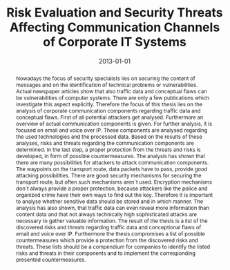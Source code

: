 ---
abstract: Nowadays the focus of security specialists lies on securing the content
  of messages and on the identification of technical problems or vulnerabilities.
  Actual newspaper articles show that also traffic data and conceptual flaws can be
  vulnerabilities of computer systems. There are only a few publications which investigate
  this aspect explicitly. Therefore the focus of this thesis lies on the analysis
  of corporate communication components regarding traffic data and conceptual flaws.
  First of all potential attackers get analysed. Furthermore an overview of actual
  communication components is given. For further analysis, it is focused on email
  and voice over IP. These components are analysed regarding the used technologies
  and the processed data. Based on the results of these analyses, risks and threats
  regarding the communication components are determined. In the last step, a proper
  protection from the threats and risks is developed, in form of possible countermeasures.
  The analysis has shown that there are many possibilities for attackers to attack
  communication components. The waypoints on the transport route, data packets have
  to pass, provide good attacking possibilities. There are good security mechanisms
  for securing the transport route, but often such mechanisms aren´t used. Encryption
  mechanisms don´t always provide a proper protection, because attackers like the
  police and organized crime have their own ways to find out the key. Therefore it
  is important to analyse whether sensitive data should be stored and in which manner.
  The analysis has also shown, that traffic data can even reveal more information
  than content data and that not always technically high sophisticated attacks are
  necessary to gather valuable information. The result of the thesis is a list of
  the discovered risks and threats regarding traffic data and conceptional flaws of
  email and voice over IP. Furthermore the thesis compromises a list of possible countermeasures
  which provide a protection from the discovered risks and threats. These lists should
  be a compendium for companies to identify the listed risks and threats in their
  components and to implement the corresponding presented countermeasures.
authors:
- Michael Gissing
date: '2013-01-01'
featured: false
links:
- name: Publik
  url: https://publik.tuwien.ac.at/showentry.php?ID=226115&lang=1
publication_types:
- '7'
publishDate: '2013-01-01'
title: Risk Evaluation and Security Threats Affecting Communication Channels of Corporate
  IT Systems
url_pdf: ''
---